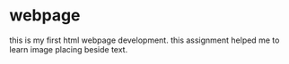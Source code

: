 # webpage
this is my first html webpage development.
this assignment helped me to learn image placing beside text.
